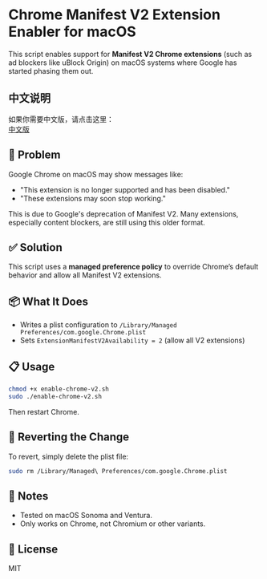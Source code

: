 # Chrome Manifest V2 Extension Enabler for macOS

This script enables support for **Manifest V2 Chrome extensions** (such as ad blockers like uBlock Origin) on macOS systems where Google has started phasing them out.

## 中文说明

如果你需要中文版，请点击这里：  
[中文版](README.md)

## 🚨 Problem

Google Chrome on macOS may show messages like:

- "This extension is no longer supported and has been disabled."
- "These extensions may soon stop working."

This is due to Google's deprecation of Manifest V2. Many extensions, especially content blockers, are still using this older format.

## ✅ Solution

This script uses a **managed preference policy** to override Chrome’s default behavior and allow all Manifest V2 extensions.

## 📦 What It Does

- Writes a plist configuration to `/Library/Managed Preferences/com.google.Chrome.plist`
- Sets `ExtensionManifestV2Availability = 2` (allow all V2 extensions)

## 📋 Usage

```bash
chmod +x enable-chrome-v2.sh
sudo ./enable-chrome-v2.sh
```

Then restart Chrome.

## 🔁 Reverting the Change

To revert, simply delete the plist file:

```bash
sudo rm /Library/Managed\ Preferences/com.google.Chrome.plist
```

## 🧠 Notes

- Tested on macOS Sonoma and Ventura.
- Only works on Chrome, not Chromium or other variants.

## 📄 License

MIT
